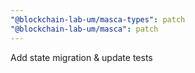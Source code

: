 ```yaml
---
"@blockchain-lab-um/masca-types": patch
"@blockchain-lab-um/masca": patch
---
```


Add state migration & update tests
